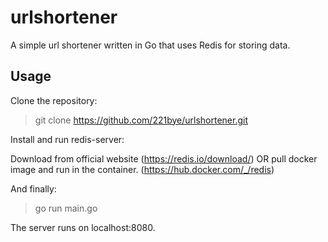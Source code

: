 # urlshortener
A simple url shortener written in Go that uses Redis for storing data.

## Usage
Clone the repository:

> git clone https://github.com/221bye/urlshortener.git

Install and run redis-server:

Download from official website (https://redis.io/download/)
OR pull docker image and run in the container. (https://hub.docker.com/_/redis)

And finally:

> go run main.go

The server runs on localhost:8080.